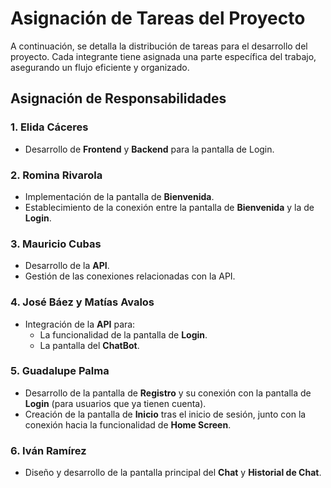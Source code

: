 # Asignación de Tareas del Proyecto

A continuación, se detalla la distribución de tareas para el desarrollo del proyecto. Cada integrante tiene asignada una parte específica del trabajo, asegurando un flujo eficiente y organizado.

## Asignación de Responsabilidades

### 1. **Elida Cáceres**
   - Desarrollo de **Frontend** y **Backend** para la pantalla de Login.

### 2. **Romina Rivarola**
   - Implementación de la pantalla de **Bienvenida**.
   - Establecimiento de la conexión entre la pantalla de **Bienvenida** y la de **Login**.

### 3. **Mauricio Cubas**
   - Desarrollo de la **API**.
   - Gestión de las conexiones relacionadas con la API.

### 4. **José Báez y Matías Avalos**
   - Integración de la **API** para:
     - La funcionalidad de la pantalla de **Login**.
     - La pantalla del **ChatBot**.

### 5. **Guadalupe Palma**
   - Desarrollo de la pantalla de **Registro** y su conexión con la pantalla de **Login** (para usuarios que ya tienen cuenta).
   - Creación de la pantalla de **Inicio** tras el inicio de sesión, junto con la conexión hacia la funcionalidad de **Home Screen**.

### 6. **Iván Ramírez**
   - Diseño y desarrollo de la pantalla principal del **Chat** y **Historial de Chat**.

